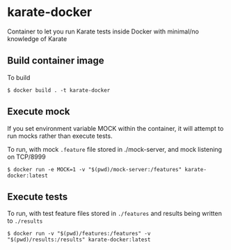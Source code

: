 # karate-docker

Container to let you run Karate tests inside Docker with minimal/no knowledge of Karate

## Build container image

To build

`$ docker build . -t karate-docker`

## Execute mock

If you set environment variable MOCK within the container, it will attempt to run mocks rather than execute tests.

To run, with mock `.feature` file stored in ./mock-server, and mock listening on TCP/8999

`$ docker run -e MOCK=1 -v "$(pwd)/mock-server:/features" karate-docker:latest`

## Execute tests

To run, with test feature files stored in `./features` and results being written to `./results`

`$ docker run -v "$(pwd)/features:/features" -v "$(pwd)/results:/results" karate-docker:latest`
